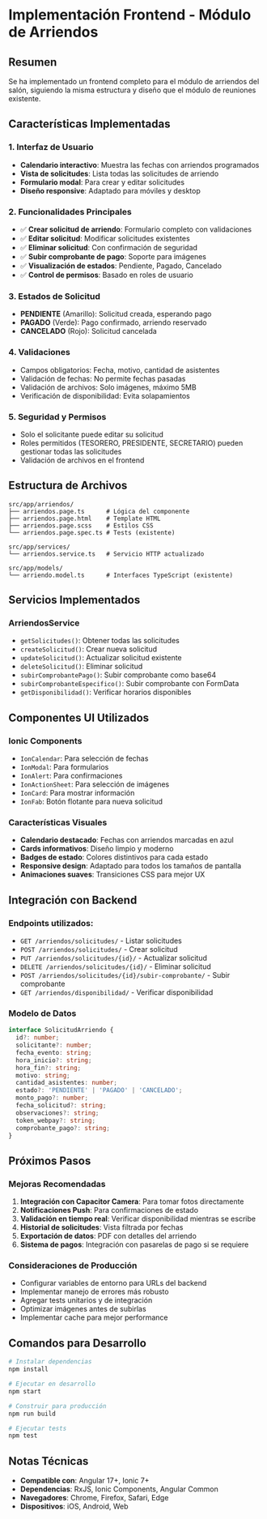 # Implementación Frontend - Módulo de Arriendos

## Resumen
Se ha implementado un frontend completo para el módulo de arriendos del salón, siguiendo la misma estructura y diseño que el módulo de reuniones existente.

## Características Implementadas

### 1. **Interfaz de Usuario**
- **Calendario interactivo**: Muestra las fechas con arriendos programados
- **Vista de solicitudes**: Lista todas las solicitudes de arriendo
- **Formulario modal**: Para crear y editar solicitudes
- **Diseño responsive**: Adaptado para móviles y desktop

### 2. **Funcionalidades Principales**
- ✅ **Crear solicitud de arriendo**: Formulario completo con validaciones
- ✅ **Editar solicitud**: Modificar solicitudes existentes
- ✅ **Eliminar solicitud**: Con confirmación de seguridad
- ✅ **Subir comprobante de pago**: Soporte para imágenes
- ✅ **Visualización de estados**: Pendiente, Pagado, Cancelado
- ✅ **Control de permisos**: Basado en roles de usuario

### 3. **Estados de Solicitud**
- **PENDIENTE** (Amarillo): Solicitud creada, esperando pago
- **PAGADO** (Verde): Pago confirmado, arriendo reservado
- **CANCELADO** (Rojo): Solicitud cancelada

### 4. **Validaciones**
- Campos obligatorios: Fecha, motivo, cantidad de asistentes
- Validación de fechas: No permite fechas pasadas
- Validación de archivos: Solo imágenes, máximo 5MB
- Verificación de disponibilidad: Evita solapamientos

### 5. **Seguridad y Permisos**
- Solo el solicitante puede editar su solicitud
- Roles permitidos (TESORERO, PRESIDENTE, SECRETARIO) pueden gestionar todas las solicitudes
- Validación de archivos en el frontend

## Estructura de Archivos

```
src/app/arriendos/
├── arriendos.page.ts      # Lógica del componente
├── arriendos.page.html    # Template HTML
├── arriendos.page.scss    # Estilos CSS
└── arriendos.page.spec.ts # Tests (existente)

src/app/services/
└── arriendos.service.ts   # Servicio HTTP actualizado

src/app/models/
└── arriendo.model.ts      # Interfaces TypeScript (existente)
```

## Servicios Implementados

### ArriendosService
- `getSolicitudes()`: Obtener todas las solicitudes
- `createSolicitud()`: Crear nueva solicitud
- `updateSolicitud()`: Actualizar solicitud existente
- `deleteSolicitud()`: Eliminar solicitud
- `subirComprobantePago()`: Subir comprobante como base64
- `subirComprobanteEspecifico()`: Subir comprobante con FormData
- `getDisponibilidad()`: Verificar horarios disponibles

## Componentes UI Utilizados

### Ionic Components
- `IonCalendar`: Para selección de fechas
- `IonModal`: Para formularios
- `IonAlert`: Para confirmaciones
- `IonActionSheet`: Para selección de imágenes
- `IonCard`: Para mostrar información
- `IonFab`: Botón flotante para nueva solicitud

### Características Visuales
- **Calendario destacado**: Fechas con arriendos marcadas en azul
- **Cards informativos**: Diseño limpio y moderno
- **Badges de estado**: Colores distintivos para cada estado
- **Responsive design**: Adaptado para todos los tamaños de pantalla
- **Animaciones suaves**: Transiciones CSS para mejor UX

## Integración con Backend

### Endpoints utilizados:
- `GET /arriendos/solicitudes/` - Listar solicitudes
- `POST /arriendos/solicitudes/` - Crear solicitud
- `PUT /arriendos/solicitudes/{id}/` - Actualizar solicitud
- `DELETE /arriendos/solicitudes/{id}/` - Eliminar solicitud
- `POST /arriendos/solicitudes/{id}/subir-comprobante/` - Subir comprobante
- `GET /arriendos/disponibilidad/` - Verificar disponibilidad

### Modelo de Datos
```typescript
interface SolicitudArriendo {
  id?: number;
  solicitante?: number;
  fecha_evento: string;
  hora_inicio?: string;
  hora_fin?: string;
  motivo: string;
  cantidad_asistentes: number;
  estado?: 'PENDIENTE' | 'PAGADO' | 'CANCELADO';
  monto_pago?: number;
  fecha_solicitud?: string;
  observaciones?: string;
  token_webpay?: string;
  comprobante_pago?: string;
}
```

## Próximos Pasos

### Mejoras Recomendadas
1. **Integración con Capacitor Camera**: Para tomar fotos directamente
2. **Notificaciones Push**: Para confirmaciones de estado
3. **Validación en tiempo real**: Verificar disponibilidad mientras se escribe
4. **Historial de solicitudes**: Vista filtrada por fechas
5. **Exportación de datos**: PDF con detalles del arriendo
6. **Sistema de pagos**: Integración con pasarelas de pago si se requiere

### Consideraciones de Producción
- Configurar variables de entorno para URLs del backend
- Implementar manejo de errores más robusto
- Agregar tests unitarios y de integración
- Optimizar imágenes antes de subirlas
- Implementar cache para mejor performance

## Comandos para Desarrollo

```bash
# Instalar dependencias
npm install

# Ejecutar en desarrollo
npm start

# Construir para producción
npm run build

# Ejecutar tests
npm test
```

## Notas Técnicas

- **Compatible con**: Angular 17+, Ionic 7+
- **Dependencias**: RxJS, Ionic Components, Angular Common
- **Navegadores**: Chrome, Firefox, Safari, Edge
- **Dispositivos**: iOS, Android, Web
